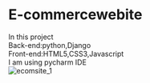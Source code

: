 # E-commercewebite
In this project <br>
Back-end:python,Django<br>
Front-end:HTML5,CSS3,Javascript<br>
I am using pycharm IDE<br>
![ecomsite_1](https://user-images.githubusercontent.com/75440215/142861278-47235d08-6680-42d4-bfb3-52a7d81e26f9.jpg)
